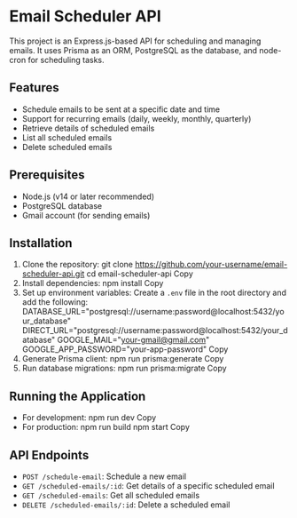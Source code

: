 # Email Scheduler API

This project is an Express.js-based API for scheduling and managing emails. It uses Prisma as an ORM, PostgreSQL as the database, and node-cron for scheduling tasks.

## Features

- Schedule emails to be sent at a specific date and time
- Support for recurring emails (daily, weekly, monthly, quarterly)
- Retrieve details of scheduled emails
- List all scheduled emails
- Delete scheduled emails

## Prerequisites

- Node.js (v14 or later recommended)
- PostgreSQL database
- Gmail account (for sending emails)

## Installation

1. Clone the repository:
   git clone https://github.com/your-username/email-scheduler-api.git
   cd email-scheduler-api
   Copy
2. Install dependencies:
   npm install
   Copy
3. Set up environment variables:
   Create a `.env` file in the root directory and add the following:
   DATABASE_URL="postgresql://username:password@localhost:5432/your_database"
   DIRECT_URL="postgresql://username:password@localhost:5432/your_database"
   GOOGLE_MAIL="your-gmail@gmail.com"
   GOOGLE_APP_PASSWORD="your-app-password"
   Copy
4. Generate Prisma client:
   npm run prisma:generate
   Copy
5. Run database migrations:
   npm run prisma:migrate
   Copy

## Running the Application

- For development:
  npm run dev
  Copy
- For production:
  npm run build
  npm start
  Copy

## API Endpoints

- `POST /schedule-email`: Schedule a new email
- `GET /scheduled-emails/:id`: Get details of a specific scheduled email
- `GET /scheduled-emails`: Get all scheduled emails
- `DELETE /scheduled-emails/:id`: Delete a scheduled email
